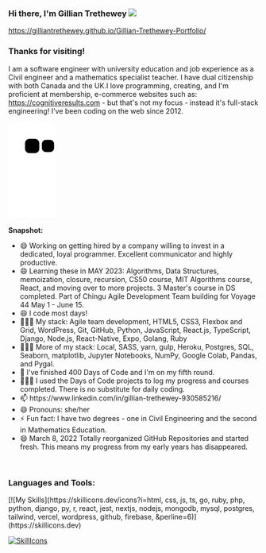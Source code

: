 ### Hi there, I'm Gillian Trethewey <img src="https://media.giphy.com/media/hvRJCLFzcasrR4ia7z/giphy.gif" width="25px">

https://gilliantrethewey.github.io/Gillian-Trethewey-Portfolio/

### Thanks for visiting! &nbsp; 

I am a software engineer with university education and job experience as a Civil engineer and a mathematics specialist teacher. I have dual citizenship with both Canada and the UK.I love programming, creating, and I'm proficient at membership, e-commerce websites such as:  https://cognitiveresults.com - but that's not my focus - instead it's full-stack engineering! I've been coding on the web since 2012.  

![Snake animation](https://github.com/GillianTrethewey/GillianTrethewey/blob/output/github-contribution-grid-snake.svg)


**Snapshot:**
<ul>
  <li>😄 Working on getting hired by a company willing to invest in a dedicated, loyal programmer. Excellent communicator and highly productive.</li>
  <li>😄 Learning these in MAY 2023: Algorithms, Data Structures, memoization, closure, recursion, CS50 course, MIT Algorithms course, React, and moving over to more projects. 3 Master's course in DS completed. Part of Chingu Agile Development Team building for Voyage 44 May 1 - June 15. </li>
  <li>😄 I code most days!</li>
  <li>👨🏻‍💻 My stack: Agile team development, HTML5, CSS3, Flexbox and Grid, WordPress, Git, GitHub, Python, JavaScript, React.js, TypeScript, Django, Node.js, React-Native, Expo, Golang, Ruby</li>
  <li>👨🏻‍💻 More of my stack: Local, SASS, yarn, gulp, Heroku, Postgres, SQL, Seaborn, matplotlib, Jupyter Notebooks, NumPy, Google Colab, Pandas, and Pygal.</li>
  <li>🔭 I've finished 400 Days of Code and I'm on my fifth round.</li>
  <li>👨🏻‍💻 I used the Days of Code projects to log my progress and courses completed. There is no substitute for daily coding.</li>
  <li>📫 https://www.linkedin.com/in/gillian-trethewey-930585216/</li>
  <li>😄 Pronouns: she/her</li>
  <li>⚡ Fun fact: I have two degrees - one in Civil Engineering and the second in Mathematics Education.</li>
  <li>😄 March 8, 2022 Totally reorganized GitHub Repositories and started fresh. This means my progress from my early years has disappeared. </li>
</ul>

<br/>
<h3 align="left">Languages and Tools:</h3>
[![My Skills](https://skillicons.dev/icons?i=html, css, js, ts, go, ruby, php, python, django, py, r, react, jest, nextjs, nodejs, mongodb, mysql, postgres, tailwind, vercel, wordpress, github, firebase, &perline=6)](https://skillicons.dev)

[![SkillIcons](https://skillicons.dev/icons?i=js,ts,html,css,nodejs,py,tailwind,vue,nuxt,mongodb,prisma,docker,figma)](https://skillicons.dev)

